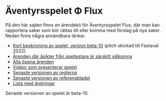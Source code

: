 # Äventyrsspelet Φ Flux
På den här sajten finns en ärendekö för Äventyrsspelet Flux, där man kan rapportera saker som bör rättas till eller komma med förslag på nya saker.
Nedan finns några användbara länkar.

* [Kort beskrivning av spelet, version beta-10](https://drive.google.com/file/d/1fj5JhWl3zJcjind4OdJlWyDK7qUIHl3F/view?usp=sharing) (pitch skickad till Fastaval 2022)
* [Ärenden där åsikter från speltestare är särskilt välkomna](https://github.com/Itangalo/flux/issues?q=is%3Aissue+is%3Aopen+label%3A%22%C3%85sikter+%C3%B6nskas%22)
* [Alla öppna ärenden](https://github.com/Itangalo/flux/issues)
* [Videor som presenterar spelet](https://www.youtube.com/playlist?list=PL5sq4vtv3sTFHI3y2Dx87BbZ0Ub68bdOQ)
* [Senaste versionen av reglerna](https://docs.google.com/document/d/1Q_pZ0WX0aOq26T58mUwapzdq7fgq_ViS6TdR_Ql4Z_c/edit?usp=sharing)
* [Senaste versionen av referensbladet](https://docs.google.com/document/d/16TkV_Xmfj7y2afkjahS3ihqRBaoMIRfc6H3l9Pvabm8/edit?usp=sharing)
* [Lista med ändringar](https://docs.google.com/document/d/1pU1vAltDPPNMlA5_gABpuSiABeB4uDerjmWZKNIaVII/edit?usp=sharing)

Senaste versionen av spelet är beta-10.
